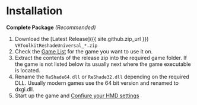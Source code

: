 ﻿---
---

Installation
=======

**Complete Package** *(Recommended)*

1. Download the [Latest Release]({{ site.github.zip_url }}) `VRToolkitReshadeUniversal_*.zip`
2. Check the [Game List](/gamelist.html) for the game you want to use it on.
3. Extract the contents of the release zip into the required game folder.
   If the game is not listed below its usually next where the game executable is located.
4. Rename the `ReShade64.dll` or `ReShade32.dll` depending on the required DLL.
   Usually modern games use the 64 bit version and renamed to dxgi.dll.
5. Start up the game and [Confiure your HMD settings](/configuration.html)
